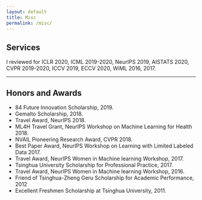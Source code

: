 ```yaml
---
layout: default
title: Misc
permalink: /misc/
---
```


## Services

I reviewed for ICLR 2020, ICML 2019-2020, NeurIPS 2019, AISTATS 2020, CVPR 2019-2020, ICCV 2019, ECCV 2020, WiML 2016, 2017.

<hr class="hr">

## Honors and Awards


* 84 Future Innovation Scholarship, 2019.
* Gemalto Scholarship, 2018.
* Travel Award, NeurIPS 2018.
* ML4H Travel Grant, NeurIPS Workshop on Machine Learning for Health 2018.
* NVAIL Pioneering Research Award, CVPR 2018.
* Best Paper Award, NeurIPS Workshop on Learning with Limited Labeled Data 2017.
* Travel Award, NeurIPS Women in Machine learning Workshop, 2017.
* Tsinghua University Scholarship for Professional Practice, 2017.
* Travel Award, NeurIPS Women in Machine learning Workshop, 2016.
* Friend of Tsinghua-Zheng Geru Scholarship for Academic Performance, 2012
* Excellent Freshmen Scholarship at Tsinghua University, 2011.
